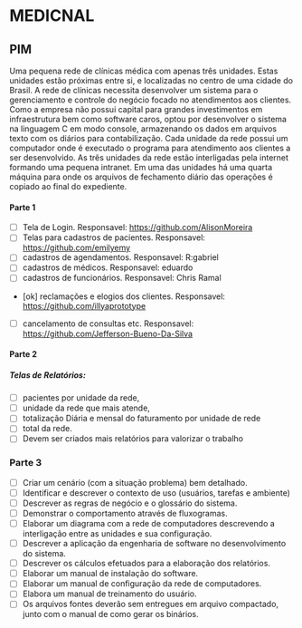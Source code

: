 # MEDICNAL
## PIM

  Uma pequena rede de clínicas médica com apenas três unidades.
  Estas unidades estão próximas entre si, e localizadas no centro de uma cidade do Brasil.
  A rede de clínicas necessita desenvolver um sistema para o gerenciamento e controle do negócio focado no atendimentos aos clientes.
  Como a empresa não possui capital para grandes investimentos em infraestrutura bem como software caros, optou por desenvolver o sistema na linguagem C em modo console, armazenando os dados em arquivos texto com os diários para contabilização.
  Cada unidade da rede possui um computador onde é executado o programa para atendimento aos clientes a ser desenvolvido. As três unidades da rede estão interligadas pela internet formando uma pequena intranet.
  Em uma das unidades há uma quarta máquina para onde os arquivos de fechamento diário das operações é copiado ao final do expediente.
  
  
  #### Parte 1
  - [ ] Tela de Login.
    Responsavel: https://github.com/AlisonMoreira
  - [ ] Telas para cadastros de pacientes.
    Responsavel: https://github.com/emilyemy
  - [ ] cadastros de agendamentos.
    Responsavel: R:gabriel
  - [ ] cadastros de médicos.
    Responsavel: eduardo
  - [ ] cadastros de funcionários.
    Responsavel: Chris Ramal
  - [ok] reclamações e elogios dos clientes.
    Responsavel: https://github.com/illyaprototype
  - [ ] cancelamento de consultas etc.
    Responsavel: https://github.com/Jefferson-Bueno-Da-Silva
    
  #### Parte 2
#####   Telas de Relatórios:
  - [ ] pacientes por unidade da rede, 
  - [ ] unidade da rede que mais atende, 
  - [ ] totalização Diária e mensal do faturamento por unidade de rede
  - [ ] total da rede.
  - [ ] Devem ser criados mais relatórios para valorizar o trabalho

  ### Parte 3
  - [ ] Criar um cenário (com a situação problema) bem detalhado.
  - [ ] Identificar e descrever o contexto de uso (usuários, tarefas e ambiente)
  - [ ] Descrever as regras de negócio e o glossário do sistema.
  - [ ] Demonstrar o comportamento através de fluxogramas.
  - [ ] Elaborar um diagrama com a rede de computadores descrevendo a interligação entre as unidades e sua configuração.
  - [ ] Descrever a aplicação da engenharia de software no desenvolvimento do sistema.
  - [ ] Descrever os cálculos efetuados para a elaboração dos relatórios.
  - [ ] Elaborar um manual de instalação do software.
  - [ ] Elaborar um manual de configuração da rede de computadores.
  - [ ] Elabora um manual de treinamento do usuário.
  - [ ] Os arquivos fontes deverão sem entregues em arquivo compactado, junto com o manual de como gerar os binários.
